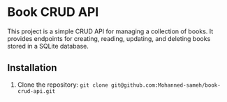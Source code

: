# Book CRUD API

This project is a simple CRUD API for managing a collection of books. It provides endpoints for creating, reading, updating, and deleting books stored in a SQLite database.

## Installation

1. Clone the repository:
   `git clone git@github.com:Mohanned-sameh/book-crud-api.git`
